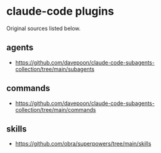 # claude-code plugins

Original sources listed below.

## agents

- https://github.com/davepoon/claude-code-subagents-collection/tree/main/subagents

## commands

- https://github.com/davepoon/claude-code-subagents-collection/tree/main/commands

## skills

- https://github.com/obra/superpowers/tree/main/skills
